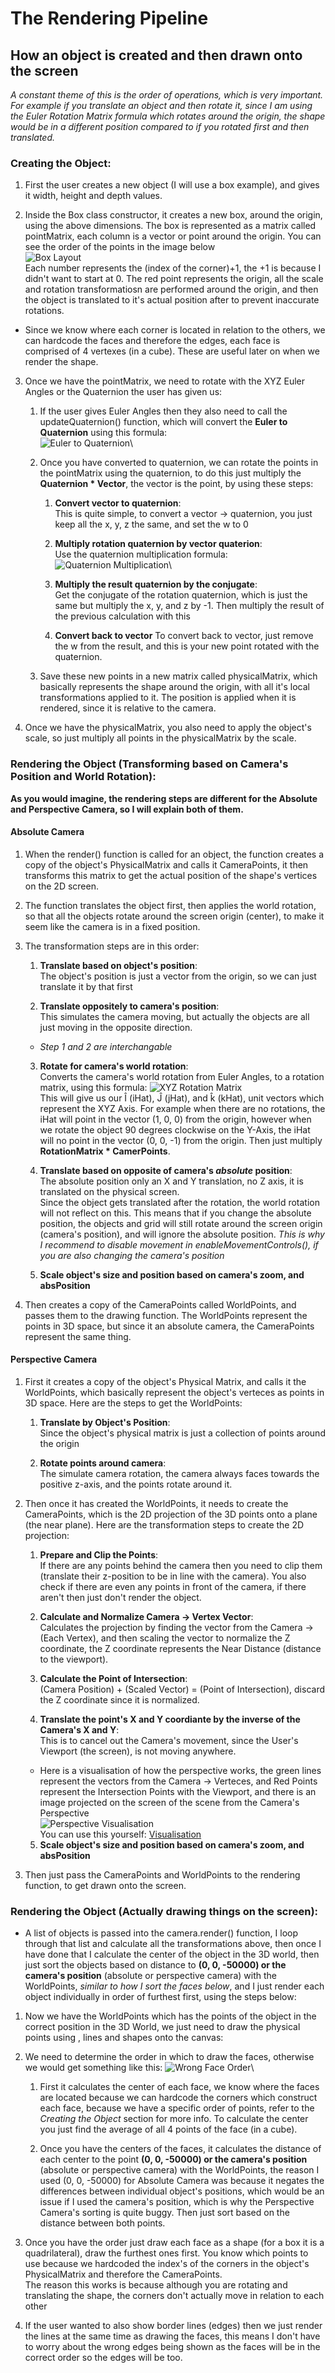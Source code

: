 # The Rendering Pipeline
## How an object is created and then drawn onto the screen
*A constant theme of this is the order of operations, which is very important. For example if you translate an object and then rotate it, since I am using the Euler Rotation Matrix formula which rotates around the origin, the shape would be in a different position compared to if you rotated first and then translated.*

### Creating the Object:
1. First the user creates a new object (I will use a box example), and gives it width, height and depth values.

2. Inside the Box class constructor, it creates a new box, around the origin, using the above dimensions. The box is represented as a matrix called pointMatrix, each column is a vector or point around the origin. You can see the order of the points in the image below\
![Box Layout](https://github.com/AryaaSk/3D-Engine/blob/master/Docs/ResearchImages/BoxLayout.png?raw=true)\
Each number represents the (index of the corner)+1, the +1 is because I didn't want to start at 0. The red point represents the origin, all the scale and rotation transformatiosn are performed around the origin, and then the object is translated to it's actual position after to prevent inaccurate rotations.

* Since we know where each corner is located in relation to the others, we can hardcode the faces and therefore the edges, each face is comprised of 4 vertexes (in a cube). These are useful later on when we render the shape.

3. Once we have the pointMatrix, we need to rotate with the XYZ Euler Angles or the Quaternion the user has given us:
    1. If the user gives Euler Angles then they also need to call the updateQuaternion() function, which will convert the **Euler to Quaternion** using this formula:\
    ![Euler to Quaternion](https://github.com/AryaaSk/3D-Engine/blob/master/Docs/ResearchImages/EulerToQuaternion.png?raw=true)\

    2. Once you have converted to quaternion, we can rotate the points in the pointMatrix using the quaternion, to do this just multiply the **Quaternion * Vector**, the vector is the point, by using these steps:

        1. **Convert vector to quaternion**:\
        This is quite simple, to convert a vector -> quaternion, you just keep all the x, y, z the same, and set the w to 0

        2. **Multiply rotation quaternion by vector quaterion**:\
        Use the quaternion multiplication formula:\
        ![Quaternion Multiplication](https://github.com/AryaaSk/3D-Engine/blob/master/Docs/ResearchImages/QuaternionMultiplication.png?raw=true)\

        3. **Multiply the result quaternion by the conjugate**:\
        Get the conjugate of the rotation quaternion, which is just the same but multiply the x, y, and z by -1. Then multiply the result of the previous calculation with this

        4. **Convert back to vector**
        To convert back to vector, just remove the w from the result, and this is your new point rotated with the quaternion.

    3. Save these new points in a new matrix called physicalMatrix, which basically represents the shape around the origin, with all it's local transformations applied to it. The position is applied when it is rendered, since it is relative to the camera.

4. Once we have the physicalMatrix, you also need to apply the object's scale, so just multiply all points in the physicalMatrix by the scale.

### Rendering the Object (Transforming based on Camera's Position and World Rotation):
**As you would imagine, the rendering steps are different for the Absolute and Perspective Camera, so I will explain both of them.**

#### Absolute Camera
1. When the render() function is called for an object, the function creates a copy of the object's PhysicalMatrix and calls it CameraPoints, it then transforms this matrix to get the actual position of the shape's vertices on the 2D screen.

2. The function translates the object first, then applies the world rotation, so that all the objects rotate around the screen origin (center), to make it seem like the camera is in a fixed position.

3. The transformation steps are in this order:

    1. **Translate based on object's position**:\
    The object's position is just a vector from the origin, so we can just translate it by that first

    2. **Translate oppositely to camera's position**:\
    This simulates the camera moving, but actually the objects are all just moving in the opposite direction.

    - *Step 1 and 2 are interchangable*

    3. **Rotate for camera's world rotation**:\
    Converts the camera's world rotation from Euler Angles, to a rotation matrix, using this formula:
    ![XYZ Rotation Matrix](https://github.com/AryaaSk/3D-Engine/blob/master/Docs/ResearchImages/xyzrotationmatrix.jpeg?raw=true)\
    This will give us our Î (iHat), Ĵ (jHat), and k̂ (kHat), unit vectors which represent the XYZ Axis. For example when there are no rotations, the iHat will point in the vector (1,  0, 0) from the origin, however when we rotate the object 90 degrees clockwise on the Y-Axis, the iHat will no point in the vector (0, 0, -1) from the origin. Then just multiply **RotationMatrix * CamerPoints**.


    4. **Translate based on opposite of camera's *absolute* position**:\
    The absolute position only an X and Y translation, no Z axis, it is translated on the physical screen.\
    Since the object gets translated after the rotation, the world rotation will not reflect on this. This means that if you change the absolute position, the objects and grid will still rotate around the screen origin (camera's position), and will ignore the absolute position.
    *This is why I recommend to disable movement in enableMovementControls(), if you are also changing the camera's position*

    5. **Scale object's size and position based on camera's zoom, and absPosition**

4. Then creates a copy of the CameraPoints called WorldPoints, and passes them to the drawing function. The WorldPoints represent the points in 3D space, but since it an absolute camera, the CameraPoints represent the same thing.

#### Perspective Camera
1. First it creates a copy of the object's Physical Matrix, and calls it the WorldPoints, which basically represent the object's verteces as points in 3D space. Here are the steps to get the WorldPoints:
    1. **Translate by Object's Position**:\
    Since the object's physical matrix is just a collection of points around the origin

    2. **Rotate points around camera**:\
    The simulate camera rotation, the camera always faces towards the positive z-axis, and the points rotate around it.

2. Then once it has created the WorldPoints, it needs to create the CameraPoints, which is the 2D projection of the 3D points onto a plane (the near plane). Here are the transformation steps to create the 2D projection:
    1. **Prepare and Clip the Points**:\
    If there are any points behind the camera then you need to clip them (translate their z-position to be in line with the camera). You also check if there are even any points in front of the camera, if there aren't then just don't render the object.

    2. **Calculate and Normalize Camera -> Vertex Vector**:\
    Calculates the projection by finding the vector from the Camera -> (Each Vertex), and then scaling the vector to normalize the Z coordinate, the Z coordinate represents the Near Distance (distance to the viewport).

    3. **Calculate the Point of Intersection**:\
    (Camera Position) + (Scaled Vector) = (Point of Intersection), discard the Z coordinate since it is normalized.

    4. **Translate the point's X and Y coordiante by the inverse of the Camera's X and Y**:\
    This is to cancel out the Camera's movement, since the User's Viewport (the screen), is not moving anywhere.

    - Here is a visualisation of how the perspective works, the green lines represent the vectors from the Camera -> Verteces, and Red Points represent the Intersection Points with the Viewport, and there is an image projected on the screen of the scene from the Camera's Perspective\
    ![Perspective Visualisation](https://github.com/AryaaSk/3D-Engine/blob/master/Previews/PerspectiveVisualisation.png?raw=true)\
    You can use this yourself: [Visualisation](https://aryaask.github.io/3D-Engine/Previews/Visualisation/)    

    5. **Scale object's size and position based on camera's zoom, and absPosition**

3. Then just pass the CameraPoints and WorldPoints to the rendering function, to get drawn onto the screen.


### Rendering the Object (Actually drawing things on the screen):

- A list of objects is passed into the camera.render() function, I loop through that list and calculate all the transformations above, then once I have done that I calculate the center of the object in the 3D world, then just sort the objects based on distance to **(0, 0, -50000) or the camera's position** (absolute or perspective camera) with the WorldPoints, *similar to how I sort the faces below*, and I just render each object individually in order of furthest first, using the steps below:

1. Now we have the WorldPoints which has the points of the object in the correct position in the 3D World, we just need to draw the physical points using , lines and shapes onto the canvas:

2. We need to determine the order in which to draw the faces, otherwise we would get something like this:
    ![Wrong Face Order](https://github.com/AryaaSk/3D-Engine/blob/master/Docs/ResearchImages/WrongFaceOrder.png?raw=true)\

    1. First it calculates the center of each face, we know where the faces are located because we can hardcode the corners which construct each face, because we have a specific order of points, refer to the *Creating the Object* section for more info. To calculate the center you just find the average of all 4 points of the face (in a cube).

    2. Once you have the centers of the faces, it calculates the distance of each center to the point  **(0, 0, -50000) or the camera's position** (absolute or perspective camera) with the WorldPoints, the reason I used (0, 0, -50000) for Absolute Camera was because it negates the differences between individual object's positions, which would be an issue if I used the camera's position, which is why the Perspective Camera's sorting is quite buggy. Then just sort based on the distance between both points.

3. Once you have the order just draw each face as a shape (for a box it is a quadrilateral), draw the furthest ones first. You know which points to use because we hardcoded the index's of the corners in the object's PhysicalMatrix and therefore the CameraPoints.\
The reason this works is because although you are rotating and translating the shape, the corners don't actually move in relation to each other

4. If the user wanted to also show border lines (edges) then we just render the lines at the same time as drawing the faces, this means I don't have to worry about the wrong edges being shown as the faces will be in the correct order so the edges will be too.